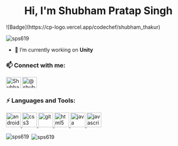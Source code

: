 <h1 align="center">Hi, I'm Shubham Pratap Singh</h1>
![Badge](https://cp-logo.vercel.app/codechef/shubham_thakur)
<p align="left"> <img src="https://komarev.com/ghpvc/?username=sps619" alt="sps619" /> </p>

- 🔭 I’m currently working on **Unity**

<p align="left">
<h3 align="left">📫 Connect with me:</h3>
<a href="https://linkedin.com/in/sps619" target="blank"><img align="center" src="https://cdn.jsdelivr.net/npm/simple-icons@3.0.1/icons/linkedin.svg" alt="Shubham Pratap Singh" height="30" width="40" /></a>
<a href="https://instagram.com/shubhamthakur619" target="blank"><img align="center" src="https://cdn.jsdelivr.net/npm/simple-icons@3.0.1/icons/instagram.svg" alt="@shubhamthakur619" height="30" width="40" /></a>
</p>

<h3 align="left">⚡ Languages and Tools:</h3>
<p align="left"> <a href="https://developer.android.com" target="_blank"> <img src="https://devicons.github.io/devicon/devicon.git/icons/android/android-original-wordmark.svg" alt="android" width="40" height="40"/> </a> <a href="https://www.w3schools.com/css/" target="_blank"> <img src="https://devicons.github.io/devicon/devicon.git/icons/css3/css3-original-wordmark.svg" alt="css3" width="40" height="40"/> </a> <a href="https://git-scm.com/" target="_blank"> <img src="https://www.vectorlogo.zone/logos/git-scm/git-scm-icon.svg" alt="git" width="40" height="40"/> </a> <a href="https://www.w3.org/html/" target="_blank"> <img src="https://devicons.github.io/devicon/devicon.git/icons/html5/html5-original-wordmark.svg" alt="html5" width="40" height="40"/> </a> <a href="https://www.java.com" target="_blank"> <img src="https://devicons.github.io/devicon/devicon.git/icons/java/java-original-wordmark.svg" alt="java" width="40" height="40"/> </a> <a href="https://developer.mozilla.org/en-US/docs/Web/JavaScript" target="_blank"> <img src="https://devicons.github.io/devicon/devicon.git/icons/javascript/javascript-original.svg" alt="javascript" width="40" height="40"/> </a> </p>

<p><img align="left" src="https://github-readme-stats.vercel.app/api/top-langs/?username=sps619&layout=compact" alt="sps619" /></p>

<p>&nbsp;<img align="center" src="https://github-readme-stats.vercel.app/api?username=sps619&show_icons=true" alt="sps619" /></p>
